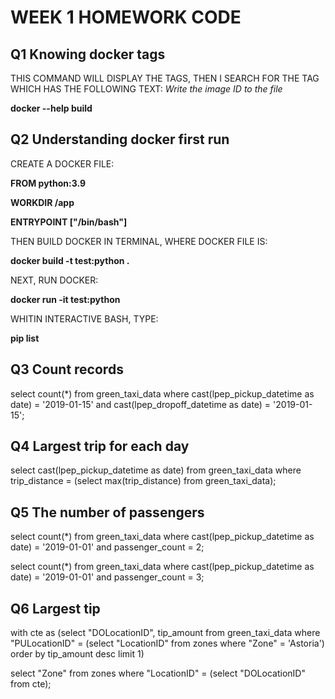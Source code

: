 # WEEK 1 HOMEWORK CODE

## Q1 Knowing docker tags

THIS COMMAND WILL DISPLAY THE TAGS, THEN I SEARCH FOR THE TAG WHICH HAS THE FOLLOWING TEXT: *Write the image ID to the file*

**docker --help build**

## Q2 Understanding docker first run

CREATE A DOCKER FILE:

**FROM python:3.9**

**WORKDIR /app**

**ENTRYPOINT ["/bin/bash"]**

THEN BUILD DOCKER IN TERMINAL, WHERE DOCKER FILE IS:

**docker build -t test:python .**

NEXT, RUN DOCKER:

**docker run -it test:python**

WHITIN INTERACTIVE BASH, TYPE:

**pip list**

## Q3 Count records

select count(*) 
from green_taxi_data 
where cast(lpep_pickup_datetime as date) = '2019-01-15' 
and cast(lpep_dropoff_datetime as date) = '2019-01-15';

## Q4 Largest trip for each day

select cast(lpep_pickup_datetime as date) 
from green_taxi_data 
where trip_distance = (select max(trip_distance) 
                       from green_taxi_data);

## Q5 The number of passengers

select count(*) 
from green_taxi_data 
where cast(lpep_pickup_datetime as date) = '2019-01-01' 
and passenger_count = 2;

select count(*) 
from green_taxi_data 
where cast(lpep_pickup_datetime as date) = '2019-01-01' 
and passenger_count = 3;

## Q6 Largest tip

with cte as (select "DOLocationID", tip_amount 
             from green_taxi_data 
             where "PULocationID" = (select "LocationID" 
                                     from zones 
                                     where "Zone" = 'Astoria')
             order by tip_amount desc 
             limit 1)

select "Zone" from zones where "LocationID" = (select "DOLocationID" 
                                               from cte);






